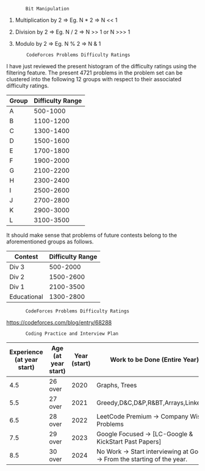            Bit Manipulation
1. Multiplication by 2 => Eg. N * 2 => N << 1
2. Division by 2 => Eg. N / 2 => N >> 1 or N >>> 1
3. Modulo by 2 => Eg. N % 2 => N & 1

           CodeForces Problems Difficulty Ratings

I have just reviewed the present histogram of the difficulty ratings using the filtering feature. The present 4721 problems in the problem set can be clustered into the following 12 groups with respect to their associated difficulty ratings.

| Group | Difficulty Range |
|-------|------------------|
| A     | 500-1000         |
| B     | 1100-1200        |
| C     | 1300-1400        |
| D     | 1500-1600        |
| E     | 1700-1800        |
| F     | 1900-2000        |
| G     | 2100-2200        |
| H     | 2300-2400        |
| I     | 2500-2600        |
| J     | 2700-2800        |
| K     | 2900-3000        |
| L     | 3100-3500        |

It should make sense that problems of future contests belong to the aforementioned groups as follows.

| Contest     | Difficulty Range |
|-------------|------------------|
| Div 3       | 500-2000         |
| Div 2       | 1500-2600        |
| Div 1       | 2100-3500        |
| Educational | 1300-2800        |

           CodeForces Problems Difficulty Ratings
https://codeforces.com/blog/entry/68288
           
           Coding Practice and Interview Plan
| Experience (at year start) | Age (at year start) | Year (start) | Work to be Done (Entire Year)                                             | Interviewing (at year start)      |
|----------------------------|---------------------|--------------|---------------------------------------------------------------------------|-----------------------------------|
| 4.5                        | 26 over             | 2020         | Graphs, Trees                                                             |                                   |
| 5.5                        | 27 over             | 2021         | Greedy,D&C,D&P,R&BT,Arrays,Linkedlist                                     | Freshworks/Walmart                |
| 6.5                        | 28 over             | 2022         | LeetCode Premium -> Company Wise Problems                                 | Except FAAMG all others (Top 100) |
| 7.5                        | 29 over             | 2023         | Google Focused -> [LC-Google & KickStart Past Papers]                     | Only FAAM                         |
| 8.5                        | 30 over             | 2024         | No Work -> Start interviewing at Google -> From the starting of the year. | Only G                            |
